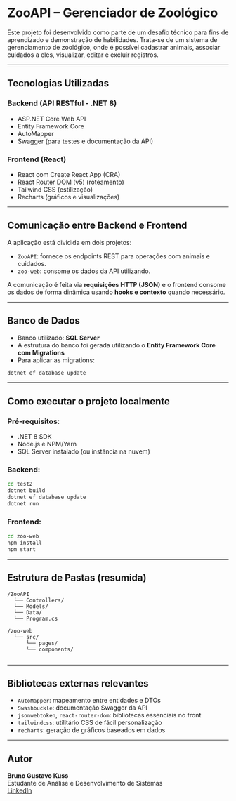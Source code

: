 ﻿# ZooAPI – Gerenciador de Zoológico

Este projeto foi desenvolvido como parte de um desafio técnico para fins de aprendizado e demonstração de habilidades. Trata-se de um sistema de gerenciamento de zoológico, onde é possível cadastrar animais, associar cuidados a eles, visualizar, editar e excluir registros.

---

## Tecnologias Utilizadas

### Backend (API RESTful - .NET 8)
- ASP.NET Core Web API
- Entity Framework Core
- AutoMapper
- Swagger (para testes e documentação da API)

### Frontend (React)
- React com Create React App (CRA)
- React Router DOM (v5) (roteamento)
- Tailwind CSS (estilização)
- Recharts (gráficos e visualizações)

---

## Comunicação entre Backend e Frontend

A aplicação está dividida em dois projetos:
- `ZooAPI`: fornece os endpoints REST para operações com animais e cuidados.
- `zoo-web`: consome os dados da API utilizando.

A comunicação é feita via **requisições HTTP (JSON)** e o frontend consome os dados de forma dinâmica usando **hooks e contexto** quando necessário.

---

## Banco de Dados

- Banco utilizado: **SQL Server**
- A estrutura do banco foi gerada utilizando o **Entity Framework Core com Migrations**
- Para aplicar as migrations:
```bash
dotnet ef database update
```

---

## Como executar o projeto localmente

### Pré-requisitos:
- .NET 8 SDK
- Node.js e NPM/Yarn
- SQL Server instalado (ou instância na nuvem)

### Backend:
```bash
cd test2
dotnet build
dotnet ef database update
dotnet run
```

### Frontend:
```bash
cd zoo-web
npm install
npm start
```

---

## Estrutura de Pastas (resumida)

```
/ZooAPI
  └── Controllers/
  └── Models/
  └── Data/
  └── Program.cs

/zoo-web
  └── src/
      └── pages/
      └── components/
     
```

---

## Bibliotecas externas relevantes

- `AutoMapper`: mapeamento entre entidades e DTOs
- `Swashbuckle`: documentação Swagger da API
- `jsonwebtoken`, `react-router-dom`: bibliotecas essenciais no front
- `tailwindcss`: utilitário CSS de fácil personalização
- `recharts`: geração de gráficos baseados em dados

---

## Autor

**Bruno Gustavo Kuss**  
Estudante de Análise e Desenvolvimento de Sistemas  
[LinkedIn](https://www.linkedin.com/in/bruno.kuss)
